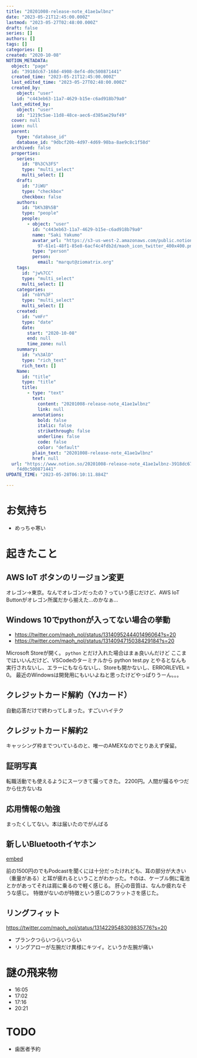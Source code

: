 ```yaml
---
title: "20201008-release-note_41ae1wlbnz"
date: "2023-05-21T12:45:00.000Z"
lastmod: "2023-05-27T02:48:00.000Z"
draft: false
series: []
authors: []
tags: []
categories: []
created: "2020-10-08"
NOTION_METADATA:
  object: "page"
  id: "3918dc67-168d-4908-8ef4-d0c500871441"
  created_time: "2023-05-21T12:45:00.000Z"
  last_edited_time: "2023-05-27T02:48:00.000Z"
  created_by:
    object: "user"
    id: "c443eb63-11a7-4629-b15e-c6ad918b79a0"
  last_edited_by:
    object: "user"
    id: "1219c5ae-11d8-48ce-aec6-d385ae29af49"
  cover: null
  icon: null
  parent:
    type: "database_id"
    database_id: "9dbcf20b-4d97-4d69-98ba-8ae9c8c1f58d"
  archived: false
  properties:
    series:
      id: "B%3C%3FS"
      type: "multi_select"
      multi_select: []
    draft:
      id: "JiWU"
      type: "checkbox"
      checkbox: false
    authors:
      id: "bK%3B%5B"
      type: "people"
      people:
        - object: "user"
          id: "c443eb63-11a7-4629-b15e-c6ad918b79a0"
          name: "Saki Yakumo"
          avatar_url: "https://s3-us-west-2.amazonaws.com/public.notion-static.com/3ad1c4\
            97-61e1-48f1-85e8-6acf4c4fdb2d/maoh_icon_twitter_400x400.png"
          type: "person"
          person:
            email: "marqut@ziomatrix.org"
    tags:
      id: "jw%7CC"
      type: "multi_select"
      multi_select: []
    categories:
      id: "nbY%3F"
      type: "multi_select"
      multi_select: []
    created:
      id: "vmFr"
      type: "date"
      date:
        start: "2020-10-08"
        end: null
        time_zone: null
    summary:
      id: "x%3AlD"
      type: "rich_text"
      rich_text: []
    Name:
      id: "title"
      type: "title"
      title:
        - type: "text"
          text:
            content: "20201008-release-note_41ae1wlbnz"
            link: null
          annotations:
            bold: false
            italic: false
            strikethrough: false
            underline: false
            code: false
            color: "default"
          plain_text: "20201008-release-note_41ae1wlbnz"
          href: null
  url: "https://www.notion.so/20201008-release-note_41ae1wlbnz-3918dc67168d49088e\
    f4d0c500871441"
UPDATE_TIME: "2023-05-28T06:10:11.884Z"

---
```

<link rel="stylesheet" href="https://cdn.jsdelivr.net/npm/katex@0.16.2/dist/katex.min.css" integrity="sha384-bYdxxUwYipFNohQlHt0bjN/LCpueqWz13HufFEV1SUatKs1cm4L6fFgCi1jT643X" crossorigin="anonymous">


# お気持ち

- めっちゃ寒い

# 起きたこと


## AWS IoT ボタンのリージョン変更


オレゴン→東京。なんでオレゴンだったの？っていう感じだけど、AWS IoT Buttonがオレゴン所属だから揃えた…のかなぁ…


## Windows 10でpythonが入ってない場合の挙動

- https://twitter.com/maoh_nol/status/1314095244401496064?s=20
- https://twitter.com/maoh_nol/status/1314094715038429184?s=20

Microsoft Storeが開く。 `python` とだけ入れた場合はまぁ良いんだけど ここまではいいんだけど、VSCodeのターミナルから python test.py とやるとなんも実行されないし、エラーにもならないし、Storeも開かないし、ERRORLEVEL = 0。 最近のWindowsは開発用にもいいよねと思ったけどやっぱりうーん。。。


## クレジットカード解約（YJカード）


自動応答だけで終わってしまった。すごいハイテク


## クレジットカード解約2


キャッシング枠までついているのと、唯一のAMEXなのでとりあえず保留。


## 証明写真


転職活動でも使えるようにスーツきて撮ってきた。 2200円。人間が撮るやつだから仕方ないね


## 応用情報の勉強


まったくしてない。本は届いたのでがんばる


## 新しいBluetoothイヤホン


[embed](//rcm-fe.amazon-adsystem.com/e/cm?lt1=_blank&bc1=000000&IS2=1&bg1=FFFFFF&fc1=000000&lc1=0000FF&t=yakumo07-22&language=ja_JP&o=9&p=8&l=as4&m=amazon&f=ifr&ref=as_ss_li_til&asins=B07SR8HSZS&linkId=a2a452049a5ce46c42389563f05c933d)


前の1500円のでもPodcastを聞くには十分だったけれども、耳の部分が大きい（重量がある）と耳が疲れるということがわかった。↑のは、ケーブル側に電池とかがあってそれは肩に乗るので軽く感じる。 肝心の音質は、なんか疲れなそうな感じ。 特徴がないのが特徴という感じのフラットさを感じた。


## リングフィット


https://twitter.com/maoh_nol/status/1314229548309835776?s=20

- プランクつらいつらいつらい
- リングアローが左腕だけ異様にキツイ。というか左腕が痛い

# 謎の飛来物

- 16:05
- 17:02
- 17:16
- 20:21

# TODO

- 歯医者予約

